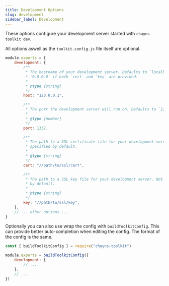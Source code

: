 ```yaml
---
title: Development Options
slug: development
sidebar_label: Development
---
```


These options configure your development server started with `chayns-toolkit dev`.

All options aswell as the `toolkit.config.js` file itself are optional.

```js title="/toolkit.config.js"
module.exports = {
    development: {
        /**
         * The hostname of your development server. Defaults to `localhost` or
         * `0.0.0.0` if both `cert` and `key` are provided.
         *
         * @type {string}
         */
        host: "123.0.0.1",

        /**
         * The port the development server will run on. Defaults to `1234`.
         *
         * @type {number}
         */
        port: 1337,

        /**
         * The path to a SSL certificate file for your development server. Not
         * specified by default.
         *
         * @type {string}
         */
        cert: "//path/to/ssl/cert",

        /**
         * The path to a SSL key file for your development server. Not specified
         * by default.
         *
         * @type {string}
         */
        key: "//path/to/ssl/key",
    },
    // ... other options ...
}
```

Optionally you can also use wrap the config with `buildToolkitConfig`. This can provide better
auto-completion when editing the config. The format of the config is the same.

```js
const { buildToolkitConfig } = require("chayns-toolkit")

module.exports = buildToolkitConfig({
    development: {
        // ...
    },
    // ...
})
```
